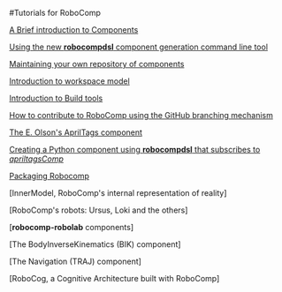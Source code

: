 #Tutorials for RoboComp


[A Brief introduction to Components](components.md)

[Using the new **robocompdsl** component generation command line tool](robocompdsl.md)

[Maintaining your own repository of components](using_github.md)

[Introduction to workspace model](workspaceModel.md)

[Introduction to Build tools ](buildTools.md)

[How to contribute to RoboComp using the GitHub branching mechanism](contribute/contribute.md)

[The E. Olson's AprilTags component](https://github.com/robocomp/robocomp-robolab/blob/master/components/apriltagsComp/README.md)

[Creating a Python component using **robocompdsl** that subscribes to *apriltagsComp*](robocompdsl_python.md)

[Packaging Robocomp ](packaging.md)

[InnerModel, RoboComp's internal representation of reality]

[RoboComp's robots: Ursus, Loki and the others]

[**robocomp-robolab** components]

[The BodyInverseKinematics (BIK) component]

[The Navigation (TRAJ) component]

[RoboCog, a Cognitive Architecture built with RoboComp]





